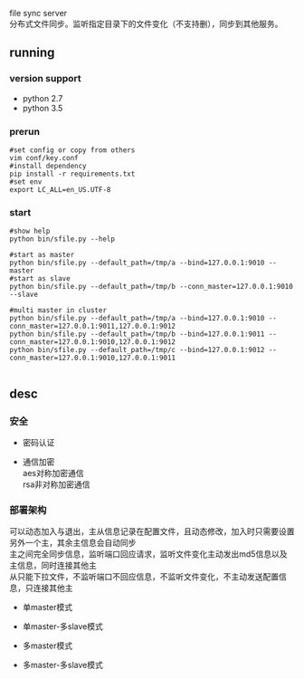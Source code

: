 file sync server  
分布式文件同步。监听指定目录下的文件变化（不支持删），同步到其他服务。  


running
--------------
### version support ###
* python 2.7
* python 3.5

### prerun ###
```shell
#set config or copy from others
vim conf/key.conf 
#install dependency
pip install -r requirements.txt
#set env
export LC_ALL=en_US.UTF-8
```

### start ###
```shell
#show help
python bin/sfile.py --help

#start as master
python bin/sfile.py --default_path=/tmp/a --bind=127.0.0.1:9010 --master
#start as slave
python bin/sfile.py --default_path=/tmp/b --conn_master=127.0.0.1:9010 --slave

#multi master in cluster
python bin/sfile.py --default_path=/tmp/a --bind=127.0.0.1:9010 --conn_master=127.0.0.1:9011,127.0.0.1:9012
python bin/sfile.py --default_path=/tmp/b --bind=127.0.0.1:9011 --conn_master=127.0.0.1:9010,127.0.0.1:9012
python bin/sfile.py --default_path=/tmp/c --bind=127.0.0.1:9012 --conn_master=127.0.0.1:9010,127.0.0.1:9011


```


desc
--------------
### 安全 ###
* 密码认证

* 通信加密  
  aes对称加密通信  
  rsa非对称加密通信  

### 部署架构 ###
可以动态加入与退出，主从信息记录在配置文件，且动态修改，加入时只需要设置另外一个主，其余主信息会自动同步  
主之间完全同步信息，监听端口回应请求，监听文件变化主动发出md5信息以及主信息，同时连接其他主  
从只能下拉文件，不监听端口不回应信息，不监听文件变化，不主动发送配置信息，只连接其他主  

* 单master模式 

* 单master-多slave模式 
  
* 多master模式 

* 多master-多slave模式 

